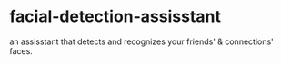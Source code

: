 facial-detection-assisstant
===========================

an assisstant that detects and recognizes your friends' &amp; connections' faces.
